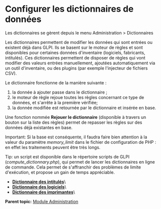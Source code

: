 Configurer les dictionnaires de données
=======================================

Les dictionnaires se gèrent depuis le menu Administration \>
Dictionnaires

Les dictionnaires permettent de modifier les données qui sont entrées ou
existent déjà dans GLPI. Ils se basent sur le moteur de règles et sont
disponibles pour certaines données d'inventaire (logiciels, fabricants,
intitulés). Ces dictionnaires permettent de disposer de règles qui vont
modifier des valeurs entrées manuellement, ajoutées automatiquement via
un outil d'inventaire, ou des plugins (par exemple l'injecteur de
fichiers CSV).

Le dictionnaire fonctionne de la manière suivante :

1.  la donnée à ajouter passe dans le dictionnaire ;
2.  le moteur de règle rejoue toutes les règles concernant ce type de
    données, et s'arrête à la première vérifiée;
3.  la donnée modifiée est retournée par le dictionnaire et insérée en
    base.

Une fonction nommée **Rejouer le dictionnaire** (disponible à travers un
bouton sur la liste des règles) permet de repasser les règles sur des
données déjà existantes en base.

Important: Si la base est conséquente, il faudra faire bien attention à
la valeur du paramètre *memory\_limit* dans le fichier de configuration
de PHP : en effet les traitements peuvent être très longs.

Tip: un script est disponible dans le répertoire scripts de GLPI
(*compute\_dictionnary.php*), qui permet de lancer les dictionnaires en
ligne de commande. Cela permet de s'affranchir des problèmes de limite
d'exécution, et propose un gain de temps appréciable.

-   **[Dictionnaire des
    intitulés](../glpi/administration_dictionnary_dropdown.html)**\
-   **[Dictionnaire des
    logiciels](../glpi/administration_dictionnary_software.html)**\
-   **[Dictionnaire des
    imprimantes](../glpi/administration_dictionnary_printer.html)**\

**Parent topic:** [Module
Administration](../glpi/administration.html "Le module Administration permet d'administrer les utilisateurs, groupes, entités, profils, règles et dictionnaires et offre des outils de maintenance de l'application (sauvegarde et restauration de base, vérification de nouvelle version disponible).")
